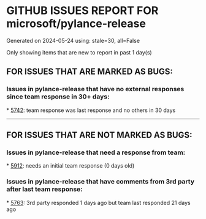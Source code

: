 
# GITHUB ISSUES REPORT FOR microsoft/pylance-release


Generated on 2024-05-24 using: stale=30, all=False


Only showing items that are new to report in past 1 day(s)


## FOR ISSUES THAT ARE MARKED AS BUGS:


### Issues in pylance-release that have no external responses since team response in 30+ days:


\* [5742](https://github.com/microsoft/pylance-release/issues/5742 "Better parsing strings that contain `{{` "): team response was last response and no others in 30 days

---

## FOR ISSUES THAT ARE NOT MARKED AS BUGS:


### Issues in pylance-release that need a response from team:


\* [5912](https://github.com/microsoft/pylance-release/issues/5912 "My VSCode keep freezing because of Pylance"): needs an initial team response (0 days old)

### Issues in pylance-release that have comments from 3rd party after last team response:


\* [5763](https://github.com/microsoft/pylance-release/issues/5763 "A promblem or question about pylance crashing in GPU rental platforms"): 3rd party responded 1 days ago but team last responded 21 days ago
